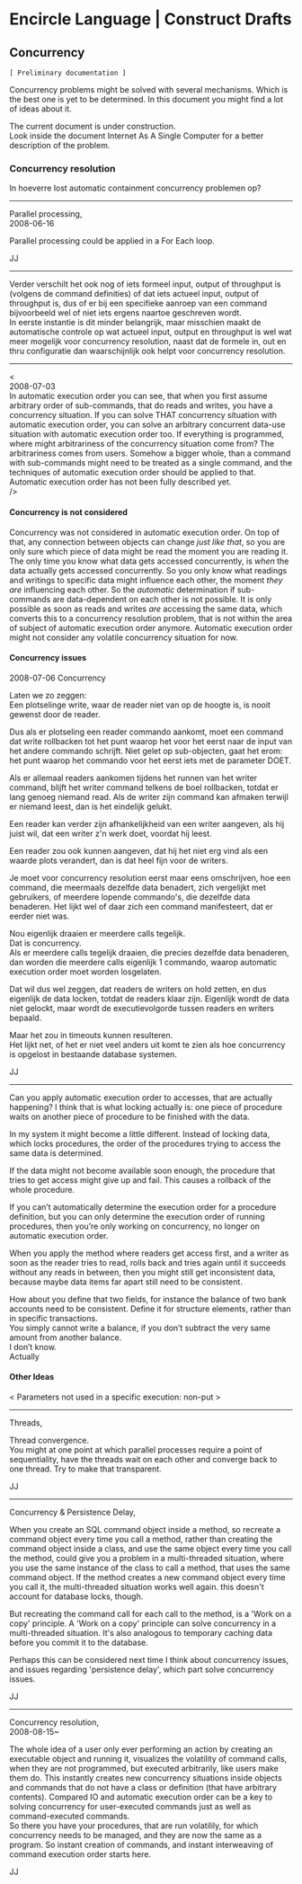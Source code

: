 ﻿Encircle Language | Construct Drafts
====================================

Concurrency
-----------

`[ Preliminary documentation ]`

Concurrency problems might be solved with several mechanisms. Which is the best one is yet to be determined. In this document you might find a lot of ideas about it.

The current document is under construction.  
Look inside the document Internet As A Single Computer for a better description of the problem.

### Concurrency resolution

In hoeverre lost automatic containment concurrency problemen op?

-----

Parallel processing,  
2008-06-16

Parallel processing could be applied in a For Each loop.

JJ

-----

Verder verschilt het ook nog of iets formeel input, output of throughput is (volgens de command definities) of dat iets actueel input, output of throughput is, dus of er bij een specifieke aanroep van een command bijvoorbeeld wel of niet iets ergens naartoe geschreven wordt.  
In eerste instantie is dit minder belangrijk, maar misschien maakt de automatische controle op wat actueel input, output en throughput is wel wat meer mogelijk voor concurrency resolution, naast dat de formele in, out en thru configuratie dan waarschijnlijk ook helpt voor concurrency resolution.

-----

<  
2008-07-03  
In automatic execution order you can see, that when you first assume arbitrary order of sub-commands, that do reads and writes, you have a concurrency situation. If you can solve THAT concurrency situation with automatic execution order, you can solve an arbitrary concurrent data-use situation with automatic execution order too. If everything is programmed, where might arbitrariness of the concurrency situation come from? The arbitrariness comes from users. Somehow a bigger whole, than a command with sub-commands might need to be treated as a single command, and the techniques of automatic execution order should be applied to that. Automatic execution order has not been fully described yet.  
/>

#### Concurrency is not considered

Concurrency was not considered in automatic execution order. On top of that, any connection between objects can change *just like that*, so you are only sure which piece of data might be read the moment you are reading it. The only time you know what data gets accessed concurrently, is *when* the data actually gets accessed concurrently. So you only know what readings and writings to specific data might influence each other, the moment *they are* influencing each other. So the *automatic* determination if sub-commands are data-dependent on each other is not possible. It is only possible as soon as reads and writes *are* accessing the same data, which converts this to a concurrency resolution problem, that is not within the area of subject of automatic execution order anymore. Automatic execution order might not consider any volatile concurrency situation for now.

#### Concurrency issues

2008-07-06 Concurrency

Laten we zo zeggen:  
Een plotselinge write, waar de reader niet van op de hoogte is, is nooit gewenst door de reader.

Dus als er plotseling een reader commando aankomt, moet een command dat write rollbacken tot het punt waarop het voor het eerst naar de input van het  andere commando schrijft. Niet gelet op sub-objecten, gaat het erom: het punt waarop het commando voor het eerst iets met de parameter DOET.

Als er allemaal readers aankomen tijdens het runnen van het writer command, blijft het writer command telkens de boel rollbacken, totdat er lang genoeg niemand read. Als de writer zijn command kan afmaken terwijl er niemand leest, dan is het eindelijk gelukt.

Een reader kan verder zijn afhankelijkheid van een writer aangeven, als hij juist wil, dat een writer z'n werk doet, voordat hij leest.

Een reader zou ook kunnen aangeven, dat hij het niet erg vind als een waarde plots verandert, dan is dat heel fijn voor de writers.

Je moet voor concurrency resolution eerst maar eens omschrijven, hoe een command, die meermaals dezelfde data benadert, zich vergelijkt met gebruikers, of meerdere lopende commando's, die dezelfde data benaderen. Het lijkt wel of daar zich een command manifesteert, dat er eerder niet was.

Nou eigenlijk draaien er meerdere calls tegelijk.  
Dat is concurrency.  
Als er meerdere calls tegelijk draaien, die precies dezelfde data benaderen, dan worden die meerdere calls eigenlijk 1 commando, waarop automatic execution order moet worden losgelaten.

Dat wil dus wel zeggen, dat readers de writers on hold zetten, en dus eigenlijk de data locken, totdat de readers klaar zijn. Eigenlijk wordt de data niet gelockt, maar wordt de executievolgorde tussen readers en writers bepaald.

Maar het zou in timeouts kunnen resulteren.  
Het lijkt net, of het er niet veel anders uit komt te zien als hoe concurrency is opgelost in bestaande database systemen.

JJ

-----

Can you apply automatic execution order to accesses, that are actually happening? I think that is what locking actually is: one piece of procedure waits on another piece of procedure to be finished with the data.

In my system it might become a little different. Instead of locking data, which locks procedures, the order of the procedures trying to access the same data is determined. 

If the data might not become available soon enough, the procedure that tries to get access might give up and fail. This causes a rollback of the whole procedure.

If you can’t automatically determine the execution order for a procedure definition, but you can only determine the execution order of running procedures, then you’re only working on concurrency, no longer on automatic execution order.

When you apply the method where readers get access first, and a writer as soon as the reader tries to read, rolls back and tries again until it succeeds without any reads in between, then you might still get inconsistent data, because maybe data items far apart still need to be consistent.

How about you define that two fields, for instance the balance of two bank accounts need to be consistent. Define it for structure elements, rather than in specific transactions.  
You simply cannot write a balance, if you don’t subtract the very same amount from another balance.  
I don’t know.  
Actually

#### Other Ideas

< Parameters not used in a specific execution: non-put >

-----

Threads,

Thread convergence.  
You might at one point at which parallel processes require a point of sequentiality, have the threads wait on each other and converge back to one thread. Try to make that transparent.

JJ

-----

Concurrency & Persistence Delay,

When you create an SQL command object inside a method, so recreate a command object every time you call a method, rather than creating the command object inside a class, and use the same object every time you call the method, could give you a problem in a multi-threaded situation, where you use the same instance of the class to call a method, that uses the same command object. If the method creates a new command object every time you call it, the multi-threaded situation works well again. this doesn't account for database locks, though.

But recreating the command call for each call to the method, is a 'Work on a copy' principle. A 'Work on a copy' principle can solve concurrency in a multi-threaded situation. It's also analogous to temporary caching data before you commit it to the database.

Perhaps this can be considered next time I think about concurrency issues, and issues regarding 'persistence delay', which part solve concurrency issues.

JJ

-----

Concurrency resolution,  
2008-08-15~

The whole idea of a user only ever performing an action by creating an executable object and running it, visualizes the volatility of command calls, when they are not programmed, but executed arbitrarily, like users make them do. This instantly creates new concurrency situations inside objects and commands that do not have a class or definition (that have arbitrary contents). Compared IO and automatic execution order can be a key to solving concurrency for user-executed commands just as well as command-executed commands.  
So there you have your procedures, that are run volatilily, for which concurrency needs to be managed, and they are now the same as a program. So instant creation of commands, and instant interweaving of command execution order starts here.

JJ